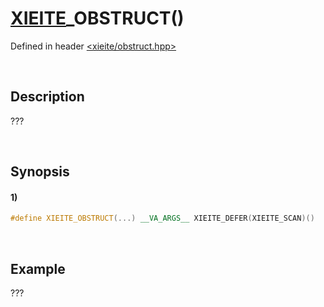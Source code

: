 # [XIEITE](../../macros.md)\_OBSTRUCT\(\)
Defined in header [<xieite/obstruct.hpp>](../../../include/xieite/obstruct.hpp)

&nbsp;

## Description
???

&nbsp;

## Synopsis
#### 1)
```cpp
#define XIEITE_OBSTRUCT(...) __VA_ARGS__ XIEITE_DEFER(XIEITE_SCAN)()
```

&nbsp;

## Example
???
